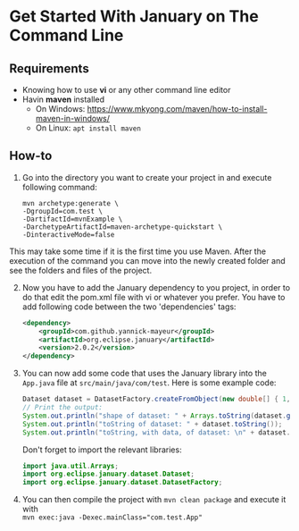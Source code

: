 # Get Started With January on The Command Line

## Requirements

* Knowing how to use **vi** or any other command line editor
* Havin **maven** installed
  * On Windows: https://www.mkyong.com/maven/how-to-install-maven-in-windows/
  * On Linux: `apt install maven`

## How-to

1. Go into the directory you want to create your project in and execute
   following command:
   ```maven
   mvn archetype:generate \
   -DgroupId=com.test \
   -DartifactId=mvnExample \
   -DarchetypeArtifactId=maven-archetype-quickstart \
   -DinteractiveMode=false
   ```
This may take some time if it is the first time you use Maven. After the
execution of the command you can move into the newly created folder and see the
folders and files of the project.

2. Now you have to add the January dependency to you project, in order to do
   that edit the pom.xml file with vi or whatever you prefer. You have to add
following code between the two 'dependencies' tags:
   ```xml
   <dependency>
	   <groupId>com.github.yannick-mayeur</groupId>
	   <artifactId>org.eclipse.january</artifactId>
	   <version>2.0.2</version>
   </dependency>
   ```
3. You can now add some code that uses the January library into the `App.java`
   file at `src/main/java/com/test`. Here is some example code:
   ```java 
   Dataset dataset = DatasetFactory.createFromObject(new double[] { 1,2, 3, 4, 5, 6, 7, 8, 9 });
   // Print the output:
   System.out.println("shape of dataset: " + Arrays.toString(dataset.getShape()));
   System.out.println("toString of dataset: " + dataset.toString());
   System.out.println("toString, with data, of dataset: \n" + dataset.toString(true));
   ```

   Don't forget to import the relevant libraries:
   ```java
   import java.util.Arrays;
   import org.eclipse.january.dataset.Dataset;
   import org.eclipse.january.dataset.DatasetFactory;
   ```

4. You can then compile the project with `mvn clean package` and execute it
   with<br>`mvn exec:java -Dexec.mainClass="com.test.App"`
